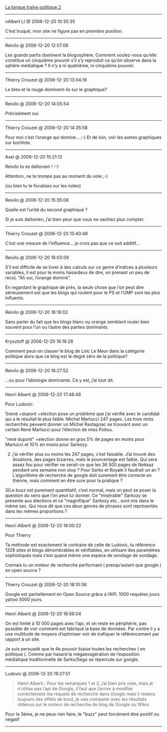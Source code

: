 [La longue traîne politique 2](../../../2006/12/la-longue-traine-politique-2.md)

---
nAlbert LI @ 2006-12-20 10:35:35

C’est truqué, mon site ne figure pas en première position.

---

Reivilo @ 2006-12-20 12:57:06

Les grands partis dominent la blogosphère. Comment voulez-vous qu’elle constitue un cinquième pouvoir s’il s’y reproduit ce qu’on observe dans la sphère médiatique ? Il n’y a ni quatrième, ni cinquième pouvoir.

---

Thierry Crouzet @ 2006-12-20 13:04:16

Le bleu et le rouge dominent-ils sur le graphique?

---

Reivilo @ 2006-12-20 14:05:54

Précisément oui.

---

Thierry Crouzet @ 2006-12-20 14:35:58

Pour moi c’est l’orange qui domine... ;-) Et de loin, voir les autres graphiques sur bonVote.

---

Axel @ 2006-12-20 15:21:12

Reivilo tu es daltonien ! :-)

Attention, ne te trompe pas au moment du vote ;-)

(ou bien tu te focalises sur les notes)

---

Reivilo @ 2006-12-20 15:35:08

Quelle est l’unité du second graphique ? 

Si je suis daltonien, j’ai bien peur que vous ne sachiez plus compter.

---

Thierry Crouzet @ 2006-12-20 15:40:48

C’est une mesure de l’influence... je crois pas que ce soit additif...

---

Reivilo @ 2006-12-20 16:03:09

S’il est difficile de se livrer à des calculs sur ce genre d’indices à plusieurs variables, il est pour le moins hasardeux de dire, en prenant un peu de recul, "Ah oui, l’orange domine".

En regardant le graphique de près, la seule chose que l’on peut dire sérieusement est que les blogs qui roulent pour le PS et l’UMP sont les plus influents.

---

Reivilo @ 2006-12-20 16:16:02

Sans parler du fait que les blogs blanc ou orange semblent rouler bien souvent pour l’un ou l’autre des parties dominants.

---

Krysztoff @ 2006-12-20 16:16:28

Comment peut-on classer le blog de Loïc Le Meur dans la catégorie politique alors que ce blog est le degré zéro de la politique?

---

Reivilo @ 2006-12-20 16:27:52

...ou pour l’idéologie dominante. Ca y est, j’ai tout dit.

---

Henri Alberti @ 2006-12-20 17:48:48

Pour Ludovic:

1)rené +dupont +election pose un problème que j’ai vérifié avec le candidat qui a le résultat le plus faible :Michel Martucci 247 pages. Les trois mots recherchés peuvent donner un Michel Rastagnac se trouvant avec un certain René Martucci pour l’élection de miss Poitou. 

"rené dupont" +election donne en gros 5% de pages en moins pour Martucci et 10% en moins pour Sarkozy.

2) j’ai vérifier plus ou moins les 247 pages, c’est faisable. J’ai trouvé des doublons, des pages bizarres, mais le pourcentage est faible. Qui sera assez fou pour vérifier ne serait-ce que les 36 500 pages de Nekkaz pendant une semaine non stop ? Pour Sarko et Royale il faudrait un an ? L’algorithme de recherche de google doit surement être correcte en théorie, mais comment en être sure pour la pratique ?

3)Le buzz est purement quantitatif, c’est normal, mais on peut se poser la question du sens que l’on peut lui donner. Ce "misérable" Sarkozy se présente aux élections et ce "magnifique" Sarkozy etc.. sont mis dans le même sac. Qui nous dit que ces deux genres de phrases sont représentés dans les mêmes proportions ?

---

Henri Alberti @ 2006-12-20 18:00:22

Pour Thierry

Ta méthode est exactement le contraire de celle de Ludovic, tu référence 1328 sites et blogs dénombrables et vérifiables, en utilisant des paramètres sophistiqués mais c’est quand même une espèce de sondage de sondage.

Connais tu un moteur de recherche performant ( presqu’autant que google ) en open source ?

---

Thierry Crouzet @ 2006-12-20 18:10:36

Google est partiellement en Open Source grâce à l’API. 1000 requêtes jours. yahoo 5000 jours.

---

Henri Alberti @ 2006-12-20 18:56:04

On est limité à 10 000 pages avec l’api, et on reste en périphérie, pas possible de voir comment est fabriqué la base de données. Par contre il y a une multitude de moyens d’optimiser voir de trafiquer le référencement par rapport à un site. 

Je suis persuadé que le 4e pouvoir biaise toutes les recherches ( en politique ). Comme par hasard la mégaexagération de l’exposition médiatique traditionnelle de Sarko/Sego se répercute sur google.

---

Ludovic @ 2006-12-20 19:27:51

>Henri Alberti : Pour les remarques 1 et 2, j’ai bien pris note, mais je n’utilise pas l’api de Google, il faut que j’arrive à modifier correctement ma requete de recherche dans Google mais il restera toujours des effets de bord, je vais comparer avec les résultats obtenus sur le moteur de recherche de blog de Google ou Wikio

Pour la 3ème, je ne peux rien faire, le "buzz" peut forcément être positif ou négatif

---

